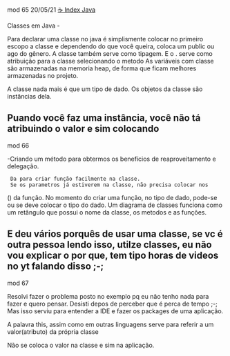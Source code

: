 mod 65                                                                                                 20/05/21
[☕ Index Java](../☕%20Index%20Java.md)

   Classes em Java  -

   Para declarar uma classe no java é simplismente colocar no 
primeiro escopo a classe e dependendo do que você queira, 
coloca um public ou ago do gênero.
   A classe também serve como tipagem.
   E o . serve como atribuição para a classe selecionando o metodo
   As variáveis com classe são armazenadas na memoria heap, de
forma que ficam melhores armazenadas no projeto.

   A classe nada mais é que um tipo de dado.
   Os objetos da classe são instâncias dela.

   Puando você faz uma instância, você não tá atribuindo o valor
e sim colocando 
---------------------------------------------------------------------------------------------

mod 66

-Criando um método para obtermos os benefícios de 
reaproveitamento e delegação.

     Da para criar função facilmente na classe.
     Se os parametros já estiverem na classe, não precisa colocar nos
 () da função.
     No momento do criar uma função, no tipo de dado, pode-se ou
se deve colocar o tipo do dado.
     Um diagrama de classes funciona como um retângulo que 
possui o nome da classe, os metodos e as funções.

E deu vários porquês de usar uma classe, se vc é outra pessoa 
lendo isso, utilze classes, eu não vou explicar o por que, tem tipo
horas de videos no yt falando disso ;-;
---------------------------------------------------------------------------------------------
mod 67

Resolvi fazer o problema posto no exemplo pq eu não tenho nada
 para fazer e quero pensar. Desisti depos de perceber que é
 perca de tempo ;-;
   Mas isso serviu para entender a IDE e fazer os packages de uma
aplicação.

A palavra this, assim como em outras linguagens serve para referir
a um valor(atributo) da própria classe

Não se coloca o valor na classe e sim na aplicação.
